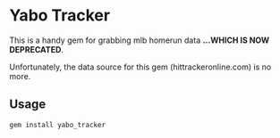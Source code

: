 # Yabo Tracker

This is a handy gem for grabbing mlb homerun data **...WHICH IS NOW DEPRECATED**.

Unfortunately, the data source for this gem (hittrackeronline.com) is no more.

## Usage

```
gem install yabo_tracker
```

